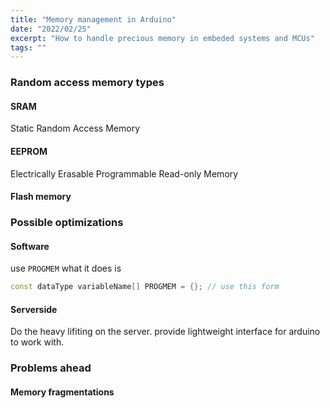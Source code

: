```yaml
---
title: "Memory management in Arduino"
date: "2022/02/25"
excerpt: "How to handle precious memory in embeded systems and MCUs"
tags: ""
---
```


### Random access memory types

#### SRAM

Static Random Access Memory

#### EEPROM

Electrically Erasable Programmable Read-only Memory

#### Flash memory

### Possible optimizations

#### Software
use `PROGMEM` 
what it does is 
```cpp
const dataType variableName[] PROGMEM = {}; // use this form
```

#### Serverside

Do the heavy lifiting on the server. provide lightweight interface for arduino to work with.

### Problems ahead

#### Memory fragmentations